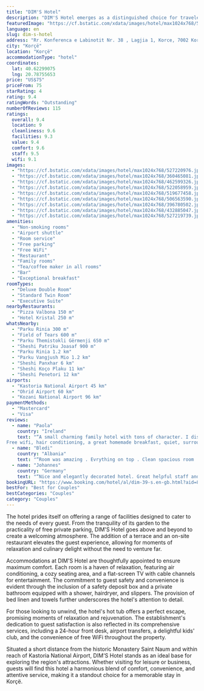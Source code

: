 ```yaml
---
title: "DIM'S Hotel"
description: "DIM'S Hotel emerges as a distinguished choice for travelers seeking both comfort and convenience in the heart of Korçë."
featuredImage: "https://cf.bstatic.com/xdata/images/hotel/max1024x768/527220976.jpg?k=3a0133b8dc9cc5c16085507e42570d3269a6ce468b17d53acb51262ed43006a5&o=&hp=1"
language: en
slug: dim-s-hotel
address: "Rr. Konferenca e Labinotit Nr. 38 , Lagjia 1, Korce, 7002 Korçë, Albania"
city: "Korçë"
location: "Korçë"
accommodationType: "hotel"
coordinates:
  lat: 40.62299075
  lng: 20.78755653
price: "US$75"
priceFrom: 75
starRating: 4
rating: 9.4
ratingWords: "Outstanding"
numberOfReviews: 115
ratings:
  overall: 9.4
  location: 9
  cleanliness: 9.6
  facilities: 9.3
  value: 9.4
  comfort: 9.6
  staff: 9.5
  wifi: 9.1
images:
  - "https://cf.bstatic.com/xdata/images/hotel/max1024x768/527220976.jpg?k=3a0133b8dc9cc5c16085507e42570d3269a6ce468b17d53acb51262ed43006a5&o=&hp=1"
  - "https://cf.bstatic.com/xdata/images/hotel/max1024x768/360465081.jpg?k=fa1c95506bd90096dc250d6a2402b031af362f1cdf73135f18cc8e8293166358&o=&hp=1"
  - "https://cf.bstatic.com/xdata/images/hotel/max1024x768/462599326.jpg?k=df31449cb5f9578d590965deed93d25de3bc237438d43bc6bcc6c7d06900609d&o=&hp=1"
  - "https://cf.bstatic.com/xdata/images/hotel/max1024x768/522058959.jpg?k=1ae451ba1e402fe83e9b265622ecbd79d12d772b3fc354767c193d0b2ce3dad6&o=&hp=1"
  - "https://cf.bstatic.com/xdata/images/hotel/max1024x768/519677458.jpg?k=534cf6906066e66ecf0d0f7290a82751fa122f79ea00c4d9121476ac27b204f5&o=&hp=1"
  - "https://cf.bstatic.com/xdata/images/hotel/max1024x768/506563590.jpg?k=6b0f48f707cf52ad4e82b833d3969a6dd9ebf640b76656d494a341d0129c9c45&o=&hp=1"
  - "https://cf.bstatic.com/xdata/images/hotel/max1024x768/396780502.jpg?k=8cc2ab362e0c246d54c62749fe092d512d1a056421ab45ad14053c2dde7d8690&o=&hp=1"
  - "https://cf.bstatic.com/xdata/images/hotel/max1024x768/432885047.jpg?k=94c0ce8e21c9739ff3fe0e4bcac0f7610c24f0813bc9c6c46410f0458beab7ad&o=&hp=1"
  - "https://cf.bstatic.com/xdata/images/hotel/max1024x768/527219739.jpg?k=cc8820eda5a231542fd2eed909dbf99e80694e62f3231f0c19f2576ca800614d&o=&hp=1"
amenities:
  - "Non-smoking rooms"
  - "Airport shuttle"
  - "Room service"
  - "Free parking"
  - "Free WiFi"
  - "Restaurant"
  - "Family rooms"
  - "Tea/coffee maker in all rooms"
  - "Bar"
  - "Exceptional breakfast"
roomTypes:
  - "Deluxe Double Room"
  - "Standard Twin Room"
  - "Executive Suite"
nearbyRestaurants:
  - "Pizza Valbona 150 m"
  - "Hotel Kristal 250 m"
whatsNearby:
  - "Parku Rinia 300 m"
  - "Field of Tears 600 m"
  - "Parku Themistokli Gërmenji 650 m"
  - "Sheshi Patriku Joasaf 900 m"
  - "Parku Rinia 1.2 km"
  - "Parku Vangjush Mio 1.2 km"
  - "Sheshi Panxhar 6 km"
  - "Sheshi Koço Plaku 11 km"
  - "Sheshi Penetori 12 km"
airports:
  - "Kastoria National Airport 45 km"
  - "Ohrid Airport 60 km"
  - "Kozani National Airport 96 km"
paymentMethods:
  - "Mastercard"
  - "Visa"
reviews:
  - name: "Paola"
    country: "Ireland"
    text: "“A small charming family hotel with tons of character. I discovered it by chance i will be going back in spring as a base to discover the surrounding area
Free wifi, hair conditioning, a great homemade breakfast, quiet, surrounded by gardens i got...”"
  - name: "Bledi"
    country: "Albania"
    text: "“Room was amazing . Evrything on top . Clean spacious room . And nice breakfast 😌”"
  - name: "Johannes"
    country: "Germany"
    text: "“Nice and elegantly decorated hotel. Great helpful staff and very good food in the restaurant. Great varied breakfast buffet”"
bookingURL: "https://www.booking.com/hotel/al/dim-39-s.en-gb.html?aid=8035640"
bestFor: "Best for Couples"
bestCategories: "Couples"
category: "Couples"
---
```


The hotel prides itself on offering a range of facilities designed to cater to the needs of every guest. From the tranquility of its garden to the practicality of free private parking, DIM'S Hotel goes above and beyond to create a welcoming atmosphere. The addition of a terrace and an on-site restaurant elevates the guest experience, allowing for moments of relaxation and culinary delight without the need to venture far.

Accommodations at DIM'S Hotel are thoughtfully appointed to ensure maximum comfort. Each room is a haven of relaxation, featuring air conditioning, a cozy seating area, and a flat-screen TV with cable channels for entertainment. The commitment to guest safety and convenience is evident through the inclusion of a safety deposit box and a private bathroom equipped with a shower, hairdryer, and slippers. The provision of bed linen and towels further underscores the hotel's attention to detail.

For those looking to unwind, the hotel's hot tub offers a perfect escape, promising moments of relaxation and rejuvenation. The establishment's dedication to guest satisfaction is also reflected in its comprehensive services, including a 24-hour front desk, airport transfers, a delightful kids' club, and the convenience of free WiFi throughout the property.

Situated a short distance from the historic Monastery Saint Naum and within reach of Kastoria National Airport, DIM'S Hotel stands as an ideal base for exploring the region's attractions. Whether visiting for leisure or business, guests will find this hotel a harmonious blend of comfort, convenience, and attentive service, making it a standout choice for a memorable stay in Korçë.